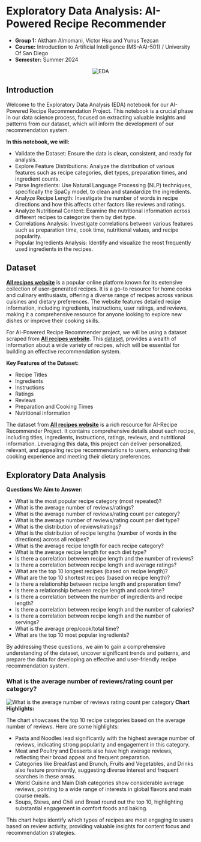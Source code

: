 # Exploratory Data Analysis: AI-Powered Recipe Recommender

* **Group 1:** Aktham Almomani, Victor Hsu and Yunus Tezcan
* **Course:** Introduction to Artificial Intelligence (MS-AAI-501) / University Of San Diego
* **Semester:** Summer 2024



<center>
    <img src="https://github.com/akthammomani/AI_powered_heart_disease_risk_assessment_app/assets/67468718/7964de28-7421-4718-a3b3-d5ff125d7468" alt="EDA">
</center>

## **Introduction**

Welcome to the Exploratory Data Analysis (EDA) notebook for our AI-Powered Recipe Recommendation Project. This notebook is a crucial phase in our data science process, focused on extracting valuable insights and patterns from our dataset, which will inform the development of our recommendation system.

**In this notebook, we will:**

* Validate the Dataset: Ensure the data is clean, consistent, and ready for analysis.
* Explore Feature Distributions: Analyze the distribution of various features such as recipe categories, diet types, preparation times, and ingredient counts.
* Parse Ingredients: Use Natural Language Processing (NLP) techniques, specifically the SpaCy model, to clean and standardize the ingredients.
* Analyze Recipe Length: Investigate the number of words in recipe directions and how this affects other factors like reviews and ratings.
* Analyze Nutritional Content: Examine the nutritional information across different recipes to categorize them by diet type.
* Correlations Analysis: Investigate correlations between various features such as preparation time, cook time, nutritional values, and recipe popularity.
* Popular Ingredients Analysis: Identify and visualize the most frequently used ingredients in the recipes.

## **Dataset**

**[All recipes website](https://www.allrecipes.com/)** is a popular online platform known for its extensive collection of user-generated recipes. It is a go-to resource for home cooks and culinary enthusiasts, offering a diverse range of recipes across various cuisines and dietary preferences. The website features detailed recipe information, including ingredients, instructions, user ratings, and reviews, making it a comprehensive resource for anyone looking to explore new dishes or improve their cooking skills.

For AI-Powered Recipe Recommender project, we will be using a dataset scraped from **[All recipes website](https://www.allrecipes.com/)**. This [dataset](https://github.com/shaansubbaiah/allrecipes-scraper/blob/main/export/scraped-07-05-21.csv), provides a wealth of information about a wide variety of recipes, which will be essential for building an effective recommendation system.

**Key Features of the Dataset:**
* Recipe Titles
* Ingredients
* Instructions
* Ratings
* Reviews
* Preparation and Cooking Times
* Nutritional information

The dataset from **[All recipes website](https://www.allrecipes.com/)** is a rich resource for AI-Recipe Recommender Project. It contains comprehensive details about each recipe, including titles, ingredients, instructions, ratings, reviews, and nutritional information. Leveraging this data, this project can deliver personalized, relevant, and appealing recipe recommendations to users, enhancing their cooking experience and meeting their dietary preferences.

## **Exploratory Data Analysis**

**Questions We Aim to Answer:**

* What is the most popular recipe category (most repeated)?
* What is the average number of reviews/ratings?
* What is the average number of reviews/rating count per category?
* What is the average number of reviews/rating count per diet type?
* What is the distribution of reviews/ratings?
* What is the distribution of recipe lengths (number of words in the directions) across all recipes?
* What is the average recipe length for each recipe category?
* What is the average recipe length for each diet type?
* Is there a correlation between recipe length and the number of reviews?
* Is there a correlation between recipe length and average ratings?
* What are the top 10 longest recipes (based on recipe length)?
* What are the top 10 shortest recipes (based on recipe length)?
* Is there a relationship between recipe length and preparation time?
* Is there a relationship between recipe length and cook time?
* Is there a correlation between the number of ingredients and recipe length?
* Is there a correlation between recipe length and the number of calories?
* Is there a correlation between recipe length and the number of servings?
* What is the average prep/cook/total time?
* What are the top 10 most popular ingredients?

By addressing these questions, we aim to gain a comprehensive understanding of the dataset, uncover significant trends and patterns, and prepare the data for developing an effective and user-friendly recipe recommendation system.

### **What is the average number of reviews/rating count per category?**
![What is the average number of reviews rating count per category](https://github.com/user-attachments/assets/53bb6e0f-e3be-4eda-b31a-f52bf3d41968)
**Chart Highlights:**

The chart showcases the top 10 recipe categories based on the average number of reviews. Here are some highlights:

* Pasta and Noodles lead significantly with the highest average number of reviews, indicating strong popularity and engagement in this category.
* Meat and Poultry and Desserts also have high average reviews, reflecting their broad appeal and frequent preparation.
* Categories like Breakfast and Brunch, Fruits and Vegetables, and Drinks also feature prominently, suggesting diverse interest and frequent searches in these areas.
* World Cuisine and Main Dish categories show considerable average reviews, pointing to a wide range of interests in global flavors and main course meals.
* Soups, Stews, and Chili and Bread round out the top 10, highlighting substantial engagement in comfort foods and baking.

This chart helps identify which types of recipes are most engaging to users based on review activity, providing valuable insights for content focus and recommendation strategies.





